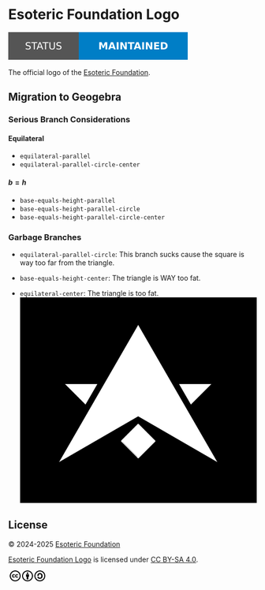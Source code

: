 # Esoteric Foundation Logo

[![Project status: maintained][status]][root]

The official logo of the [Esoteric Foundation][author].

## Migration to Geogebra

### Serious Branch Considerations

#### Equilateral

- `equilateral-parallel`
- `equilateral-parallel-circle-center`

#### $b = h$

- `base-equals-height-parallel`
- `base-equals-height-parallel-circle`
- `base-equals-height-parallel-circle-center`

### Garbage Branches

- `equilateral-parallel-circle`:
  This branch sucks cause the square is way too far from the triangle.

- `base-equals-height-center`:
  The triangle is WAY too fat.

- `equilateral-center`:
  The triangle is too fat.
  ![Equilateral center logo](./assets/images/screenshots/logo/logo.png)

## License

<p xmlns:cc="http://creativecommons.org/ns#" xmlns:dct="http://purl.org/dc/terms/">
  &copy; 2024-2025 <a rel="cc:attributionURL dct:creator" property="cc:attributionName" href="https://esoteric.foundation">Esoteric Foundation</a>

  <a property="dct:title" rel="cc:attributionURL" href="./">Esoteric Foundation Logo</a> is licensed under <a href="./LICENSE" target="_blank" rel="license noopener noreferrer" style="display: inline-block">CC BY-SA 4.0</a>.

  <a href="https://creativecommons.org/"><img style="height: 22px !important; margin-left: 3px; vertical-align: middle" src="./assets/images/icons/cc/cc.svg" alt="Creative Commons logo" /><a href="https://creativecommons.org/licenses/by-sa/4.0/deed.en"><img style="height: 22px !important; margin-left: 3px; vertical-align: middle" src="./assets/images/icons/cc/by.svg" alt="Creative Commons Attribution icon" /></a><a href="https://creativecommons.org/licenses/by-sa/4.0/deed.en"><img style="height: 22px !important; margin-left: 3px; vertical-align: middle" src="./assets/images/icons/cc/sa.svg" alt="Creative Commons ShareAlike icon" /></a>
</p>

<!-- Link aliases -->

[root]: /

[author]: https://esoteric.foundation

<!-- Badges -->

[status]: ./assets/images/badges/status.svg
